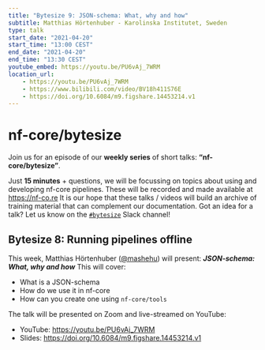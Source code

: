 ```yaml
---
title: "Bytesize 9: JSON-schema: What, why and how"
subtitle: Matthias Hörtenhuber - Karolinska Institutet, Sweden
type: talk
start_date: "2021-04-20"
start_time: "13:00 CEST"
end_date: "2021-04-20"
end_time: "13:30 CEST"
youtube_embed: https://youtu.be/PU6vAj_7WRM
location_url: 
    - https://youtu.be/PU6vAj_7WRM
    - https://www.bilibili.com/video/BV18h411S76E
    - https://doi.org/10.6084/m9.figshare.14453214.v1
---
```


# nf-core/bytesize

Join us for an episode of our **weekly series** of short talks: **“nf-core/bytesize”**.

Just **15 minutes** + questions, we will be focussing on topics about using and developing nf-core pipelines.
These will be recorded and made available at <https://nf-co.re>
It is our hope that these talks / videos will build an archive of training material that can complement our documentation.
Got an idea for a talk? Let us know on the [`#bytesize`](https://nfcore.slack.com/channels/bytesize) Slack channel!

## Bytesize 8: Running pipelines offline

This week, Matthias Hörtenhuber ([@mashehu](http://github.com/mashehu/)) will present: _**JSON-schema: What, why and how**_
This will cover:

* What is a JSON-schema
* How do we use it in nf-core
* How can you create one using `nf-core/tools`

The talk will be presented on Zoom and live-streamed on YouTube:
* YouTube: <https://youtu.be/PU6vAj_7WRM>
* Slides: <https://doi.org/10.6084/m9.figshare.14453214.v1>
